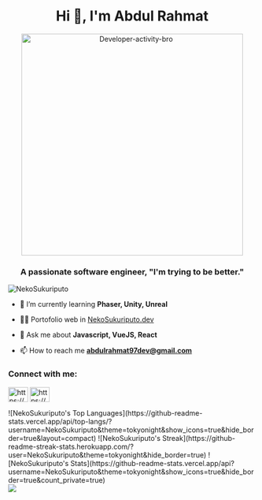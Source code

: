 <h1 align="center">Hi 👋, I'm Abdul Rahmat</h1>
<p align="center">
<img src="https://i.ibb.co/sQybpy5/Developer-activity-bro.png" height="450" width="450" alt="Developer-activity-bro" align="center" border="0">
</p>
<h3 align="center">A passionate software engineer, "I'm trying to be better."</h3>

<p align="left"> <img src="https://komarev.com/ghpvc/?username=NekoSukuriputo&label=Profile%20views&color=0e75b6&style=flat" alt="NekoSukuriputo" /> </p>

- 🌱 I’m currently learning **Phaser, Unity, Unreal**

- 👨‍💻 Portofolio web in [NekoSukuriputo.dev](https://nekosukuriputo.dev/)

- 💬 Ask me about **Javascript, VueJS, React**

- 📫 How to reach me **abdulrahmat97dev@gmail.com**

<h3 align="left">Connect with me:</h3>
<p align="left">
<a href="https://www.linkedin.com/in/abdulrahmat97/" target="blank"><img align="center" src="https://raw.githubusercontent.com/rahuldkjain/github-profile-readme-generator/master/src/images/icons/Social/linked-in-alt.svg" alt="https://www.linkedin.com/in/abdulrahmat97/" height="30" width="40" /></a>
<a href="https://stackoverflow.com/users/9193460/abdul-rahmat" target="blank"><img align="center" src="https://raw.githubusercontent.com/rahuldkjain/github-profile-readme-generator/master/src/images/icons/Social/stack-overflow.svg" alt="https://stackoverflow.com/users/9193460/abdul-rahmat" height="30" width="40" /></a>
</p>
![NekoSukuriputo's Top Languages](https://github-readme-stats.vercel.app/api/top-langs/?username=NekoSukuriputo&theme=tokyonight&show_icons=true&hide_border=true&layout=compact)
![NekoSukuriputo's Streak](https://github-readme-streak-stats.herokuapp.com/?user=NekoSukuriputo&theme=tokyonight&hide_border=true)
![NekoSukuriputo's Stats](https://github-readme-stats.vercel.app/api?username=NekoSukuriputo&theme=tokyonight&show_icons=true&hide_border=true&count_private=true)<br/>
<img align="left" src="https://www.codewars.com/users/NekoSukuriputo/badges/large"/>

